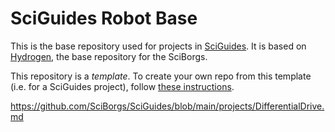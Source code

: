 # SciGuides Robot Base

This is the base repository used for projects in [SciGuides](https://github.com/SciBorgs/SciGuides). It is based on [Hydrogen](https://github.com/SciBorgs/Hydrogen), the base repository for the SciBorgs.

This repository is a *template*. To create your own repo from this template (i.e. for a SciGuides project), follow [these instructions](https://docs.github.com/en/repositories/creating-and-managing-repositories/creating-a-repository-from-a-template#creating-a-repository-from-a-template).

https://github.com/SciBorgs/SciGuides/blob/main/projects/DifferentialDrive.md
